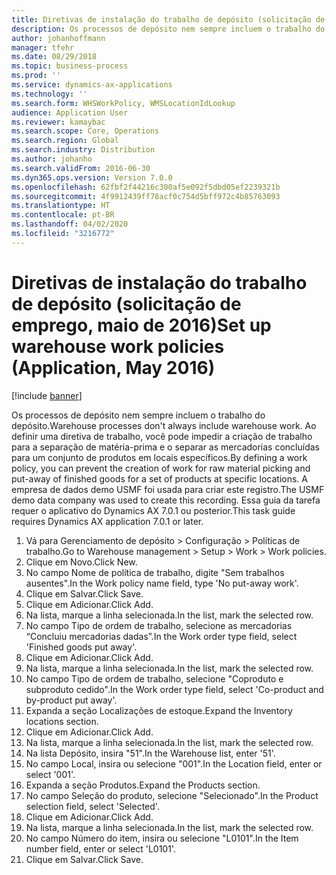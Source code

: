 ```yaml
---
title: Diretivas de instalação do trabalho de depósito (solicitação de emprego, maio de 2016)
description: Os processos de depósito nem sempre incluem o trabalho do depósito.
author: johanhoffmann
manager: tfehr
ms.date: 08/29/2018
ms.topic: business-process
ms.prod: ''
ms.service: dynamics-ax-applications
ms.technology: ''
ms.search.form: WHSWorkPolicy, WMSLocationIdLookup
audience: Application User
ms.reviewer: kamaybac
ms.search.scope: Core, Operations
ms.search.region: Global
ms.search.industry: Distribution
ms.author: johanho
ms.search.validFrom: 2016-06-30
ms.dyn365.ops.version: Version 7.0.0
ms.openlocfilehash: 62fbf2f44216c300af5e092f5dbd05ef2239321b
ms.sourcegitcommit: 4f9912439ff78acf0c754d5bff972c4b85763093
ms.translationtype: HT
ms.contentlocale: pt-BR
ms.lasthandoff: 04/02/2020
ms.locfileid: "3216772"
---
```

# <a name="set-up-warehouse-work-policies-application-may-2016"></a><span data-ttu-id="eeb6f-103">Diretivas de instalação do trabalho de depósito (solicitação de emprego, maio de 2016)</span><span class="sxs-lookup"><span data-stu-id="eeb6f-103">Set up warehouse work policies (Application, May 2016)</span></span>

[!include [banner](../../includes/banner.md)]

<span data-ttu-id="eeb6f-104">Os processos de depósito nem sempre incluem o trabalho do depósito.</span><span class="sxs-lookup"><span data-stu-id="eeb6f-104">Warehouse processes don't always include warehouse work.</span></span> <span data-ttu-id="eeb6f-105">Ao definir uma diretiva de trabalho, você pode impedir a criação de trabalho para a separação de matéria-prima e o separar as mercadorias concluídas para um conjunto de produtos em locais específicos.</span><span class="sxs-lookup"><span data-stu-id="eeb6f-105">By defining a work policy, you can prevent the creation of work for raw material picking and put-away of finished goods for a set of products at specific locations.</span></span> <span data-ttu-id="eeb6f-106">A empresa de dados demo USMF foi usada para criar este registro.</span><span class="sxs-lookup"><span data-stu-id="eeb6f-106">The USMF demo data company was used to create this recording.</span></span> <span data-ttu-id="eeb6f-107">Essa guia da tarefa requer o aplicativo do Dynamics AX 7.0.1 ou posterior.</span><span class="sxs-lookup"><span data-stu-id="eeb6f-107">This task guide requires Dynamics AX application 7.0.1 or later.</span></span>

1. <span data-ttu-id="eeb6f-108">Vá para Gerenciamento de depósito > Configuração > Políticas de trabalho.</span><span class="sxs-lookup"><span data-stu-id="eeb6f-108">Go to Warehouse management > Setup > Work > Work policies.</span></span>
2. <span data-ttu-id="eeb6f-109">Clique em Novo.</span><span class="sxs-lookup"><span data-stu-id="eeb6f-109">Click New.</span></span>
3. <span data-ttu-id="eeb6f-110">No campo Nome de política de trabalho, digite "Sem trabalhos ausentes".</span><span class="sxs-lookup"><span data-stu-id="eeb6f-110">In the Work policy name field, type 'No put-away work'.</span></span>
4. <span data-ttu-id="eeb6f-111">Clique em Salvar.</span><span class="sxs-lookup"><span data-stu-id="eeb6f-111">Click Save.</span></span>
5. <span data-ttu-id="eeb6f-112">Clique em Adicionar.</span><span class="sxs-lookup"><span data-stu-id="eeb6f-112">Click Add.</span></span>
6. <span data-ttu-id="eeb6f-113">Na lista, marque a linha selecionada.</span><span class="sxs-lookup"><span data-stu-id="eeb6f-113">In the list, mark the selected row.</span></span>
7. <span data-ttu-id="eeb6f-114">No campo Tipo de ordem de trabalho, selecione as mercadorias “Concluiu mercadorias dadas”.</span><span class="sxs-lookup"><span data-stu-id="eeb6f-114">In the Work order type field, select 'Finished goods put away'.</span></span>
8. <span data-ttu-id="eeb6f-115">Clique em Adicionar.</span><span class="sxs-lookup"><span data-stu-id="eeb6f-115">Click Add.</span></span>
9. <span data-ttu-id="eeb6f-116">Na lista, marque a linha selecionada.</span><span class="sxs-lookup"><span data-stu-id="eeb6f-116">In the list, mark the selected row.</span></span>
10. <span data-ttu-id="eeb6f-117">No campo Tipo de ordem de trabalho, selecione "Coproduto e subproduto cedido".</span><span class="sxs-lookup"><span data-stu-id="eeb6f-117">In the Work order type field, select 'Co-product and by-product put away'.</span></span>
11. <span data-ttu-id="eeb6f-118">Expanda a seção Localizações de estoque.</span><span class="sxs-lookup"><span data-stu-id="eeb6f-118">Expand the Inventory locations section.</span></span>
12. <span data-ttu-id="eeb6f-119">Clique em Adicionar.</span><span class="sxs-lookup"><span data-stu-id="eeb6f-119">Click Add.</span></span>
13. <span data-ttu-id="eeb6f-120">Na lista, marque a linha selecionada.</span><span class="sxs-lookup"><span data-stu-id="eeb6f-120">In the list, mark the selected row.</span></span>
14. <span data-ttu-id="eeb6f-121">Na lista Depósito, insira "51".</span><span class="sxs-lookup"><span data-stu-id="eeb6f-121">In the Warehouse list, enter '51'.</span></span>
15. <span data-ttu-id="eeb6f-122">No campo Local, insira ou selecione "001".</span><span class="sxs-lookup"><span data-stu-id="eeb6f-122">In the Location field, enter or select '001'.</span></span>
16. <span data-ttu-id="eeb6f-123">Expanda a seção Produtos.</span><span class="sxs-lookup"><span data-stu-id="eeb6f-123">Expand the Products section.</span></span>
17. <span data-ttu-id="eeb6f-124">No campo Seleção do produto, selecione "Selecionado".</span><span class="sxs-lookup"><span data-stu-id="eeb6f-124">In the Product selection field, select 'Selected'.</span></span>
18. <span data-ttu-id="eeb6f-125">Clique em Adicionar.</span><span class="sxs-lookup"><span data-stu-id="eeb6f-125">Click Add.</span></span>
19. <span data-ttu-id="eeb6f-126">Na lista, marque a linha selecionada.</span><span class="sxs-lookup"><span data-stu-id="eeb6f-126">In the list, mark the selected row.</span></span>
20. <span data-ttu-id="eeb6f-127">No campo Número do item, insira ou selecione "L0101".</span><span class="sxs-lookup"><span data-stu-id="eeb6f-127">In the Item number field, enter or select 'L0101'.</span></span>
21. <span data-ttu-id="eeb6f-128">Clique em Salvar.</span><span class="sxs-lookup"><span data-stu-id="eeb6f-128">Click Save.</span></span>

